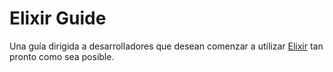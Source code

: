 # Elixir Guide

Una guía dirigida a desarrolladores que desean comenzar a utilizar [Elixir](http://elixir-lang.org) tan pronto como sea posible.
